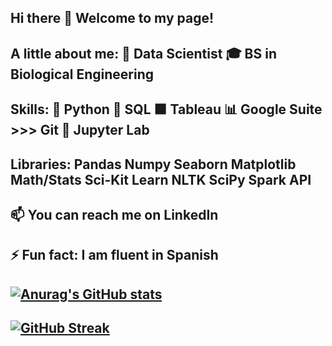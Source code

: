 Hi there 👋
Welcome to my page!
---
A little about me:
🌱 Data Scientist
🎓 BS in Biological Engineering
---
Skills:
🐍 Python 🎈 SQL 🟧 Tableau 📊 Google Suite >>> Git 📒 Jupyter Lab
---
Libraries:
Pandas
Numpy
Seaborn
Matplotlib
Math/Stats
Sci-Kit Learn
NLTK
SciPy
Spark API
--
📫 You can reach me on LinkedIn
---
⚡ Fun fact: I am fluent in Spanish
---
[![Anurag's GitHub stats](https://github-readme-stats.vercel.app/api?username=adam-talbot)](https://github.com/anuraghazra/github-readme-stats)
---
[![GitHub Streak](https://github-readme-streak-stats.herokuapp.com/?user=adam-talbot)](https://git.io/streak-stats)
--


